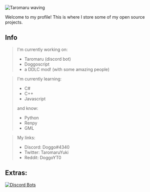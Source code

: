 ![Taromaru waving](https://raw.githubusercontent.com/Taromaruu/Taromaruu/main/taro_hi.gif)

Welcome to my profile! This is where I store some of my open source projects.

## Info

> I'm currently working on:
>
> * Taromaru (discord bot)
> * Doggoscript
> * a DDLC mod! (with some amazing people)

> I'm currently learning:
>
> * C#
> * C++
> * Javascript
>
> and know:
> * Python
> * Renpy
> * GML

> My links:
>
> * Discord: Doggo#4340
> * Twitter: TaromaruYuki
> * Reddit: DoggoYT0

## Extras:
[![Discord Bots](https://top.gg/api/widget/713967836531392632.svg)](https://top.gg/bot/713967836531392632)

<!--
**Taromaruu/Taromaruu** is a ✨ _special_ ✨ repository because its `README.md` (this file) appears on your GitHub profile.

Here are some ideas to get you started:

- 🔭 I’m currently working on ...
- 🌱 I’m currently learning ...
- 👯 I’m looking to collaborate on ...
- 🤔 I’m looking for help with ...
- 💬 Ask me about ...
- 📫 How to reach me: ...
- 😄 Pronouns: ...
- ⚡ Fun fact: ...
-->

